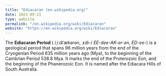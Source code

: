 ```yaml
---
title: "Ediacaran (en.wikipedia.org)"
date: 2023-09-21
type: website
permalink: "/en.wikipedia.org/wiki/Ediacaran"
website: "https://en.wikipedia.org/wiki/Ediacaran"
---
```

The **Ediacaran Period** ( /ˌiːdiˈækərən, ˌɛdi-/ *EE-dee-AK-ər-ən*, *ED-ee-*) is a geological period that spans 96 million years from the end of the Cryogenian Period 635 million years ago (Mya), to the beginning of the Cambrian Period 538.8 Mya. It marks the end of the Proterozoic Eon, and the beginning of the Phanerozoic Eon. It is named after the Ediacara Hills of South Australia.
